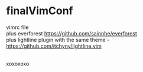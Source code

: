 # finalVimConf
vimrc file<br>
plus everforest https://github.com/sainnhe/everforest<br>
plus lightline plugin with the same theme - https://github.com/itchyny/lightline.vim<br><br>

xoxoxoxo

